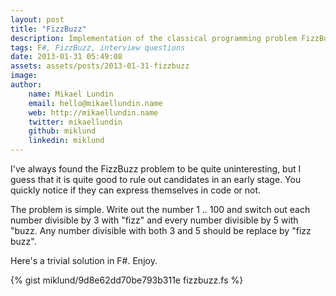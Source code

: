 ```yaml
---
layout: post
title: "FizzBuzz"
description: Implementation of the classical programming problem FizzBuzz done in F#.
tags: F#, FizzBuzz, interview questions
date: 2013-01-31 05:49:08
assets: assets/posts/2013-01-31-fizzbuzz
image: 
author:
    name: Mikael Lundin
    email: hello@mikaellundin.name
    web: http://mikaellundin.name
    twitter: mikaellundin
    github: miklund
    linkedin: miklund
---
```


I've always found the FizzBuzz problem to be quite uninteresting, but I guess that it is quite good to rule out candidates in an early stage. You quickly notice if they can express themselves in code or not.

The problem is simple. Write out the number 1 .. 100 and switch out each number divisible by 3 with "fizz" and every number divisible by 5 with "buzz. Any number divisible with both 3 and 5 should be replace by "fizz buzz".

Here's a trivial solution in F#. Enjoy.

{% gist miklund/9d8e62dd70be793b311e fizzbuzz.fs %}
